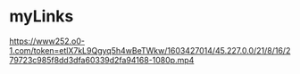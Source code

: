 # myLinks
https://www252.o0-1.com/token=etlX7kL9Qgyq5h4wBeTWkw/1603427014/45.227.0.0/21/8/16/279723c985f8dd3dfa60339d2fa94168-1080p.mp4
